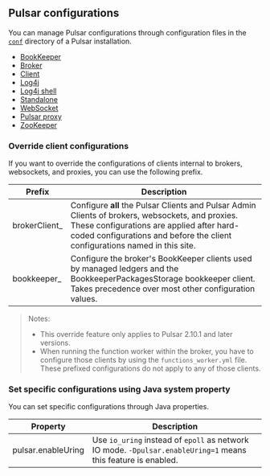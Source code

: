 ## Pulsar configurations

You can manage Pulsar configurations through configuration files in the [`conf`](https://github.com/apache/pulsar/tree/master/conf) directory of a Pulsar installation.

- [BookKeeper](/next/config/reference-configuration-bookkeeper)
- [Broker](/next/config/reference-configuration-broker)
- [Client](/next/config/reference-configuration-client)
- [Log4j](/next/config/reference-configuration-log4j)
- [Log4j shell](/next/config/reference-configuration-log4j-shell)
- [Standalone](/next/config/reference-configuration-standalone)
- [WebSocket](/next/config/reference-configuration-websocket)
- [Pulsar proxy](/next/config/reference-configuration-pulsar-proxy)
- [ZooKeeper](/next/config/reference-configuration-zookeeper)

### Override client configurations

If you want to override the configurations of clients internal to brokers, websockets, and proxies, you can use the following prefix.

| Prefix        | Description                                                                                                                                                                                                                  |
|---------------|------------------------------------------------------------------------------------------------------------------------------------------------------------------------------------------------------------------------------|
| brokerClient_ | Configure **all** the Pulsar Clients and Pulsar Admin Clients of brokers, websockets, and proxies. These configurations are applied after hard-coded configurations and before the client configurations named in this site. |
| bookkeeper_   | Configure the broker's BookKeeper clients used by managed ledgers and the BookkeeperPackagesStorage bookkeeper client. Takes precedence over most other configuration values.                                                |

> Notes:
> * This override feature only applies to Pulsar 2.10.1 and later versions.
> * When running the function worker within the broker, you have to configure those clients by using the `functions_worker.yml` file. These prefixed configurations do not apply to any of those clients.

### Set specific configurations using Java system property

You can set specific configurations through Java properties.

| **Property**       | **Description**                                              |
| ------------------ | ------------------------------------------------------------ |
| pulsar.enableUring | Use `io_uring` instead of `epoll` as network IO mode. `-Dpulsar.enableUring=1` means this feature is enabled. |
